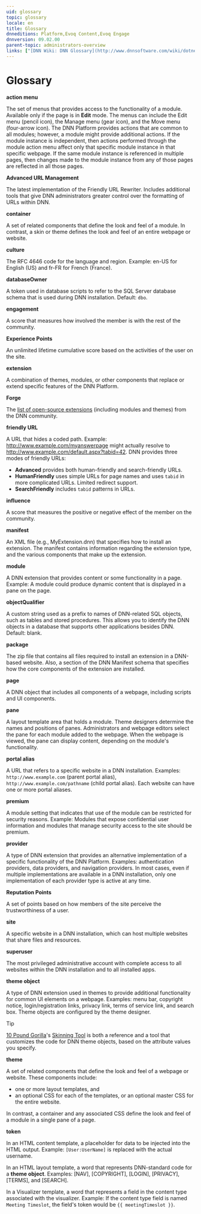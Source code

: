 ```yaml
---
uid: glossary
topic: glossary
locale: en
title: Glossary
dnneditions: Platform,Evoq Content,Evoq Engage
dnnversion: 09.02.00
parent-topic: administrators-overview
links: ["[DNN Wiki: DNN Glossary](http://www.dnnsoftware.com/wiki/dotnetnuke-glossary)","[DNN Wiki: Globalization Glossary](http://www.dnnsoftware.com/wiki/international-glossary)"]
---
```


# Glossary

**action menu**

The set of menus that provides access to the functionality of a module. Available only if the page is in **Edit** mode. The menus can include the Edit menu (pencil icon), the Manage menu (gear icon), and the Move menu (four-arrow icon). The DNN Platform provides actions that are common to all modules; however, a module might provide additional actions. If the module instance is independent, then actions performed through the module action menu affect only that specific module instance in that specific webpage. If the same module instance is referenced in multiple pages, then changes made to the module instance from any of those pages are reflected in all those pages.

**Advanced URL Management**

The latest implementation of the Friendly URL Rewriter. Includes additional tools that give DNN administrators greater control over the formatting of URLs within DNN.

**container**

A set of related components that define the look and feel of a module. In contrast, a skin or theme defines the look and feel of an entire webpage or website.

**culture**

The RFC 4646 code for the language and region. Example: en-US for English (US) and fr-FR for French (France).

**databaseOwner**

A token used in database scripts to refer to the SQL Server database schema that is used during DNN installation. Default: `dbo`.

**engagement**

A score that measures how involved the member is with the rest of the community.

**Experience Points**

An unlimited lifetime cumulative score based on the activities of the user on the site.

**extension**

A combination of themes, modules, or other components that replace or extend specific features of the DNN Platform.

**Forge**

The [list of open-source extensions](http://www.dnnsoftware.com/forge) (including modules and themes) from the DNN community.

**friendly URL**

A URL that hides a coded path. Example: http://www.example.com/myanswerpage might actually resolve to http://www.example.com/default.aspx?tabid=42. DNN provides three modes of friendly URLs:

*   **Advanced** provides both human-friendly and search-friendly URLs.
*   **HumanFriendly** uses simple URLs for page names and uses `tabid` in more complicated URLs. Limited redirect support.
*   **SearchFriendly** includes `tabid` patterns in URLs.

**influence**

A score that measures the positive or negative effect of the member on the community.

**manifest**

An XML file (e.g., MyExtension.dnn) that specifies how to install an extension. The manifest contains information regarding the extension type, and the various components that make up the extension.

**module**

A DNN extension that provides content or some functionality in a page. Example: A module could produce dynamic content that is displayed in a pane on the page.

**objectQualifier**

A custom string used as a prefix to names of DNN-related SQL objects, such as tables and stored procedures. This allows you to identify the DNN objects in a database that supports other applications besides DNN. Default: blank.

**package**

The zip file that contains all files required to install an extension in a DNN-based website. Also, a section of the DNN Manifest schema that specifies how the core components of the extension are installed.

**page**

A DNN object that includes all components of a webpage, including scripts and UI components.

**pane**

A layout template area that holds a module. Theme designers determine the names and positions of panes. Administrators and webpage editors select the pane for each module added to the webpage. When the webpage is viewed, the pane can display content, depending on the module's functionality.

**portal alias**

A URL that refers to a specific website in a DNN installation. Examples: `http://www.example.com` (parent portal alias), `http://www.example.com/pathname` (child portal alias). Each website can have one or more portal aliases.

**premium**

A module setting that indicates that use of the module can be restricted for security reasons. Example: Modules that expose confidential user information and modules that manage security access to the site should be premium.

**provider**

A type of DNN extension that provides an alternative implementation of a specific functionality of the DNN Platform. Examples: authentication providers, data providers, and navigation providers. In most cases, even if multiple implementations are available in a DNN installation, only one implementation of each provider type is active at any time.

**Reputation Points**

A set of points based on how members of the site perceive the trustworthiness of a user.

**site**

A specific website in a DNN installation, which can host multiple websites that share files and resources.

**superuser**

The most privileged administrative account with complete access to all websites within the DNN installation and to all installed apps.

**theme object**

A type of DNN extension used in themes to provide additional functionality for common UI elements on a webpage. Examples: menu bar, copyright notice, login/registration links, privacy link, terms of service link, and search box. Theme objects are configured by the theme designer.

> [!Tip]
> [10 Pound Gorilla](http://www.10poundgorilla.com/)'s [Skinning Tool](http://10poundgorilla.com/DNN-Skinning-Tool) is both a reference and a tool that customizes the code for DNN theme objects, based on the attribute values you specify.

**theme**

A set of related components that define the look and feel of a webpage or website. These components include:

*   one or more layout templates, and
*   an optional CSS for each of the templates, or an optional master CSS for the entire website.

In contrast, a container and any associated CSS define the look and feel of a module in a single pane of a page.

**token**

In an HTML content template, a placeholder for data to be injected into the HTML output. Example: `[User:UserName]` is replaced with the actual username.

In an HTML layout template, a word that represents DNN-standard code for a **theme object**. Examples: \[NAV\], \[COPYRIGHT\], \[LOGIN\], \[PRIVACY\], \[TERMS\], and \[SEARCH\].

In a Visualizer template, a word that represents a field in the content type associated with the visualizer. Example: If the content type field is named `Meeting Timeslot`, the field's token would be `{{ meetingTimeslot }}`.

